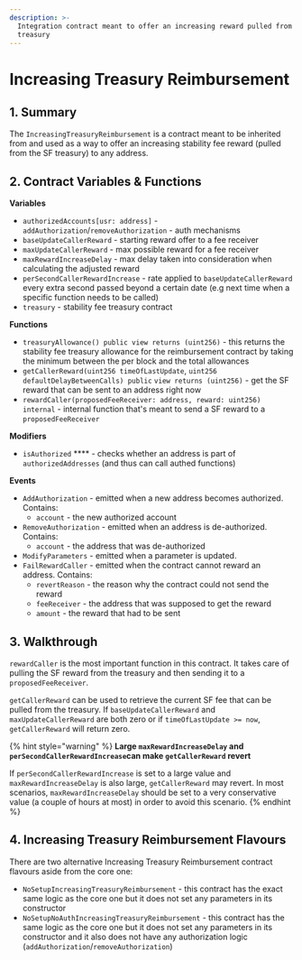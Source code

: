 ```yaml
---
description: >-
  Integration contract meant to offer an increasing reward pulled from the SF
  treasury
---
```


# Increasing Treasury Reimbursement

## 1. Summary <a href="#1-introduction-summary" id="1-introduction-summary"></a>

The `IncreasingTreasuryReimbursement` is a contract meant to be inherited from and used as a way to offer an increasing stability fee reward (pulled from the SF treasury) to any address.

## 2. Contract Variables & Functions <a href="#2-contract-details" id="2-contract-details"></a>

**Variables**

* `authorizedAccounts[usr: address]` - `addAuthorization`/`removeAuthorization` - auth mechanisms
* `baseUpdateCallerReward` - starting reward offer to a fee receiver
* `maxUpdateCallerReward` - max possible reward for a fee receiver
* `maxRewardIncreaseDelay` - max delay taken into consideration when calculating the adjusted reward
* `perSecondCallerRewardIncrease` - rate applied to `baseUpdateCallerReward` every extra second passed beyond a certain date (e.g next time when a specific function needs to be called)
* `treasury` - stability fee treasury contract

**Functions**

* `treasuryAllowance() public view returns (uint256)` - this returns the stability fee treasury allowance for the reimbursement contract by taking the minimum between the per block and the total allowances
* `getCallerReward(uint256 timeOfLastUpdate`, `uint256 defaultDelayBetweenCalls) public` `view returns (uint256)` - get the SF reward that can be sent to an address right now
* `rewardCaller(proposedFeeReceiver: address, reward: uint256) internal` - internal function that's meant to send a SF reward to a `proposedFeeReceiver`

**Modifiers**

* `isAuthorized` **** - checks whether an address is part of `authorizedAddresses` (and thus can call authed functions)

**Events**

* `AddAuthorization` - emitted when a new address becomes authorized. Contains:
  * `account` - the new authorized account
* `RemoveAuthorization` - emitted when an address is de-authorized. Contains:
  * `account` - the address that was de-authorized
* `ModifyParameters` - emitted when a parameter is updated.
* `FailRewardCaller` - emitted when the contract cannot reward an address. Contains:
  * `revertReason` - the reason why the contract could not send the reward
  * `feeReceiver` - the address that was supposed to get the reward
  * `amount` - the reward that had to be sent

## 3. Walkthrough <a href="#2-contract-details" id="2-contract-details"></a>

`rewardCaller` is the most important function in this contract. It takes care of pulling the SF reward from the treasury and then sending it to a `proposedFeeReceiver`.

`getCallerReward` can be used to retrieve the current SF fee that can be pulled from the treasury. If `baseUpdateCallerReward` and `maxUpdateCallerReward` are both zero or if `timeOfLastUpdate >= now`, `getCallerReward` will return zero.

{% hint style="warning" %}
**Large `maxRewardIncreaseDelay` and `perSecondCallerRewardIncrease`can make `getCallerReward` revert**

If `perSecondCallerRewardIncrease` is set to a large value and `maxRewardIncreaseDelay` is also large, `getCallerReward` may revert. In most scenarios,  `maxRewardIncreaseDelay` should be set to a very conservative value (a couple of hours at most) in order to avoid this scenario.
{% endhint %}

## 4. Increasing Treasury Reimbursement Flavours

There are two alternative Increasing Treasury Reimbursement contract flavours aside from the core one:

* `NoSetupIncreasingTreasuryReimbursement` - this contract has the exact same logic as the core one but it does not set any parameters in its constructor
* `NoSetupNoAuthIncreasingTreasuryReimbursement` - this contract has the same logic as the core one but it does not set any parameters in its constructor and it also does not have any authorization logic (`addAuthorization`/`removeAuthorization`)

